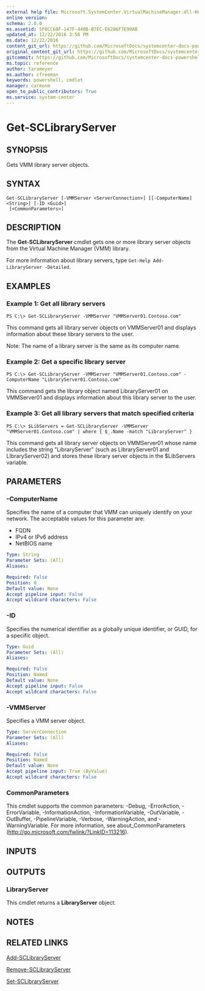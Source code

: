 ```yaml
---
external help file: Microsoft.SystemCenter.VirtualMachineManager.dll-Help.xml
online version: 
schema: 2.0.0
ms.assetid: 5F0CC68F-147F-440B-B7EC-E6206F7E90AB
updated_at: 12/22/2016 3:56 PM
ms.date: 12/22/2016
content_git_url: https://github.com/MicrosoftDocs/systemcenter-docs-powershell/blob/live/systemcenter-cmdlets/SystemCenter2016/VirtualMachineManager/vlatest/Get-SCLibraryServer.md
original_content_git_url: https://github.com/MicrosoftDocs/systemcenter-docs-powershell/blob/live/systemcenter-cmdlets/SystemCenter2016/VirtualMachineManager/vlatest/Get-SCLibraryServer.md
gitcommit: https://github.com/MicrosoftDocs/systemcenter-docs-powershell/blob/96e5647587661652225fbdd2c797cd4d59d542bc/systemcenter-cmdlets/SystemCenter2016/VirtualMachineManager/vlatest/Get-SCLibraryServer.md
ms.topic: reference
author: tarameyer
ms.author: cfreeman
keywords: powershell, cmdlet
manager: carmonm
open_to_public_contributors: True
ms.service: system-center
---
```


# Get-SCLibraryServer

## SYNOPSIS
Gets VMM library server objects.

## SYNTAX

```
Get-SCLibraryServer [-VMMServer <ServerConnection>] [[-ComputerName] <String>] [-ID <Guid>]
 [<CommonParameters>]
```

## DESCRIPTION
The **Get-SCLibraryServer** cmdlet gets one or more library server objects from the Virtual Machine Manager (VMM) library.

For more information about library servers, type `Get-Help Add-LibraryServer -Detailed`.

## EXAMPLES

### Example 1: Get all library servers
```
PS C:\> Get-SCLibraryServer -VMMServer "VMMServer01.Contoso.com"
```

This command gets all library server objects on VMMServer01 and displays information about these library servers to the user.

Note: The name of a library server is the same as its computer name.

### Example 2: Get a specific library server
```
PS C:\> Get-SCLibraryServer -VMMServer "VMMServer01.Contoso.com" -ComputerName "LibraryServer01.Contoso.com"
```

This command gets the library object named LibraryServer01 on VMMServer01 and displays information about this library server to the user.

### Example 3: Get all library servers that match specified criteria
```
PS C:\> $LibServers = Get-SCLibraryServer -VMMServer "VMMServer01.Contoso.com" | where { $_.Name -match "LibraryServer" }
```

This command gets all library server objects on VMMServer01 whose name includes the string "LibraryServer" (such as LibraryServer01 and LIbraryServer02) and stores these library server objects in the $LibServers variable.

## PARAMETERS

### -ComputerName
Specifies the name of a computer that VMM can uniquely identify on your network.
The acceptable values for this parameter are:

- FQDN
- IPv4 or IPv6 address
-  NetBIOS name

```yaml
Type: String
Parameter Sets: (All)
Aliases: 

Required: False
Position: 0
Default value: None
Accept pipeline input: False
Accept wildcard characters: False
```

### -ID
Specifies the numerical identifier as a globally unique identifier, or GUID, for a specific object.

```yaml
Type: Guid
Parameter Sets: (All)
Aliases: 

Required: False
Position: Named
Default value: None
Accept pipeline input: False
Accept wildcard characters: False
```

### -VMMServer
Specifies a VMM server object.

```yaml
Type: ServerConnection
Parameter Sets: (All)
Aliases: 

Required: False
Position: Named
Default value: None
Accept pipeline input: True (ByValue)
Accept wildcard characters: False
```

### CommonParameters
This cmdlet supports the common parameters: -Debug, -ErrorAction, -ErrorVariable, -InformationAction, -InformationVariable, -OutVariable, -OutBuffer, -PipelineVariable, -Verbose, -WarningAction, and -WarningVariable. For more information, see about_CommonParameters (http://go.microsoft.com/fwlink/?LinkID=113216).

## INPUTS

## OUTPUTS

### LibraryServer
This cmdlet returns a **LibraryServer** object.

## NOTES

## RELATED LINKS

[Add-SCLibraryServer](xref:SystemCenter2016/VirtualMachineManager/vlatest/Add-SCLibraryServer.md)

[Remove-SCLibraryServer](xref:SystemCenter2016/VirtualMachineManager/vlatest/Remove-SCLibraryServer.md)

[Set-SCLibraryServer](xref:SystemCenter2016/VirtualMachineManager/vlatest/Set-SCLibraryServer.md)

